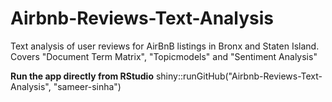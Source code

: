 # Airbnb-Reviews-Text-Analysis
Text analysis of user reviews for AirBnB listings in Bronx and Staten Island. Covers "Document Term Matrix", "Topicmodels" and "Sentiment Analysis"

__Run the app directly from RStudio__
shiny::runGitHub("Airbnb-Reviews-Text-Analysis", "sameer-sinha")
